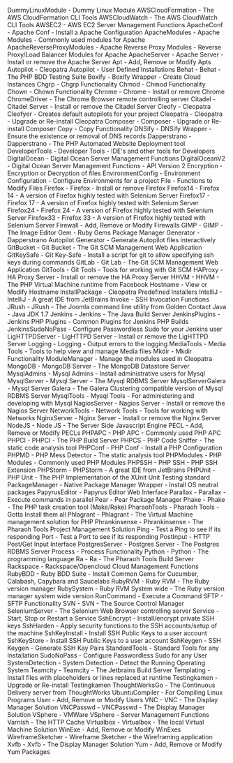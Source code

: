 DummyLinuxModule - Dummy Linux Module
AWSCloudFormation - The AWS CloudFormation CLI Tools
AWSCloudWatch - The AWS CloudWatch CLI Tools
AWSEC2 - AWS EC2 Server Management Functions
ApacheConf - Apache Conf - Install a Apache Configuration
ApacheModules - Apache Modules - Commonly used modules for Apache
ApacheReverseProxyModules - Apache Reverse Proxy Modules - Reverse Proxy/Load Balancer Modules for Apache
ApacheServer - Apache Server - Install or remove the Apache Server
Apt - Add, Remove or Modify Apts
Autopilot - Cleopatra Autopilot - User Defined Installations
Behat - Behat - The PHP BDD Testing Suite
Boxify - Boxify Wrapper - Create Cloud Instances
Chgrp - Chgrp Functionality
Chmod - Chmod Functionality
Chown - Chown Functionality
Chrome - Chrome - Install or remove Chrome
ChromeDriver - The Chrome Browser remote controlling server
Citadel - Citadel Server - Install or remove the Citadel Server
Cleofy - Cleopatra Cleofyer - Creates default autopilots for your project
Cleopatra - Cleopatra - Upgrade or Re-install Cleopatra
Composer - Composer - Upgrade or Re-install Composer
Copy - Copy Functionality
DNSify - DNSify Wrapper - Ensure the existence or removal of DNS records
Dapperstrano - Dapperstrano - The PHP Automated Website Deployment tool
DeveloperTools - Developer Tools - IDE's and other tools for Developers
DigitalOcean - Digital Ocean Server Management Functions
DigitalOceanV2 - Digital Ocean Server Management Functions - API Version 2
Encryption - Encryption or Decryption of files
EnvironmentConfig - Environment Configuration - Configure Environments for a project
File - Functions to Modify Files
Firefox - Firefox - Install or remove Firefox
Firefox14 - Firefox 14 - A version of Firefox highly tested with Selenium Server
Firefox17 - Firefox 17 - A version of Firefox highly tested with Selenium Server
Firefox24 - Firefox 24 - A version of Firefox highly tested with Selenium Server
Firefox33 - Firefox 33 - A version of Firefox highly tested with Selenium Server
Firewall - Add, Remove or Modify Firewalls
GIMP - GIMP - The Image Editor
Gem - Ruby Gems Package Manager
Generator - Dapperstrano Autopilot Generator - Generate Autopilot files interactively
GitBucket - Git Bucket - The Git SCM Management Web Application
GitKeySafe - Git Key-Safe - Install a script for git to allow specifying ssh keys during commands
GitLab - Git Lab - The Git SCM Management Web Application
GitTools - Git Tools - Tools for working with Git SCM
HAProxy - HA Proxy Server - Install or remove the HA Proxy Server
HHVM - HHVM - The PHP Virtual Machine runtime from Facebook
Hostname - View or Modify Hostname
InstallPackage - Cleopatra Predefined Installers
IntelliJ - IntelliJ - A great IDE from JetBrains
Invoke - SSH Invocation Functions
JRush - JRush - The Joomla command line utility from Golden Contact
Java - Java JDK 1.7
Jenkins - Jenkins - The Java Build Server
JenkinsPlugins - Jenkins PHP Plugins - Common Plugins for Jenkins PHP Builds
JenkinsSudoNoPass - Configure Passwordless Sudo for your Jenkins user
LigHTTPDServer - LigHTTPD Server - Install or remove the LigHTTPD Server
Logging - Logging - Output errors to the logging
MediaTools - Media Tools - Tools to help view and manage Media files
Mkdir - Mkdir Functionality
ModuleManager - Manage the modules used in Cleopatra
MongoDB - MongoDB Server - The MongoDB Datastore Server
MysqlAdmins - Mysql Admins - Install administrative users for Mysql
MysqlServer - Mysql Server - The Mysql RDBMS Server
MysqlServerGalera - Mysql Server Galera - The Galera Clustering compatible version of Mysql RDBMS Server
MysqlTools - Mysql Tools - For administering and developing with Mysql
NagiosServer - Nagios Server - Install or remove the Nagios Server
NetworkTools - Network Tools - Tools for working with Networks
NginxServer - Nginx Server - Install or remove the Nginx Server
NodeJS - Node JS - The Server Side Javascript Engine
PECL - Add, Remove or Modify PECLs
PHPAPC - PHP APC - Commonly used PHP APC
PHPCI - PHPCI - The PHP Build Server
PHPCS - PHP Code Sniffer - The static code analysis tool
PHPConf - PHP Conf - Install a PHP Configuration
PHPMD - PHP Mess Detector - The static analysis tool
PHPModules - PHP Modules - Commonly used PHP Modules
PHPSSH - PHP SSH - PHP SSH Extension
PHPStorm - PHPStorm - A great IDE from JetBrains
PHPUnit - PHP Unit - The PHP Implementation of the XUnit Unit Testing standard
PackageManager - Native Package Manager Wrapper - Install OS neutral packages
PapyrusEditor - Papyrus Editor Web Interface
Parallax - Parallax - Execute commands in parallel
Pear - Pear Package Manager
Phake - Phake - The PHP task creation tool (Make/Rake)
PharaohTools - Pharaoh Tools - Gotta Install them all
Phlagrant - Phlagrant - The Virtual Machine management solution for PHP
Phrankinsense - Phrankinsense - The Pharaoh Tools Project Management Solution
Ping - Test a Ping to see if its responding
Port - Test a Port to see if its responding
PostInput - HTTP Post/Get Input Interface
PostgresServer - Postgres Server - The Postgres RDBMS Server
Process - Process Functionality
Python - Python - The programming language
Ra - Ra - The Pharaoh Tools Build Server
Rackspace - Rackspace/Opencloud Cloud Management Functions
RubyBDD - Ruby BDD Suite - Install Common Gems for Cucumber, Calabash, Capybara and Saucelabs
RubyRVM - Ruby RVM - The Ruby version manager
RubySystem - Ruby RVM System wide - The Ruby version manager system wide version
RunCommand - Execute a Command
SFTP - SFTP Functionality
SVN - SVN - The Source Control Manager
SeleniumServer - The Selenium Web Browser controlling server
Service - Start, Stop or Restart a Service
SshEncrypt - Install/encrypt private SSH keys
SshHarden - Apply security functions to the SSH accounts/setup of the machine
SshKeyInstall - Install SSH Public Keys to a user account
SshKeyStore - Install SSH Public Keys to a user account
SshKeygen - SSH Keygen - Generate SSH Kay Pairs
StandardTools - Standard Tools for any Installation
SudoNoPass - Configure Passwordless Sudo for any User
SystemDetection - System Detection - Detect the Running Operating System
Teamcity - Teamcity - The Jetbrains Build Server
Templating - Install files with placeholders or lines replaced at runtime
Testingkamen - Upgrade or Re-install Testingkamen
ThoughtWorksGo - The Continuous Delivery server from ThoughtWorks
UbuntuCompiler - For Compiling Linux Programs
User - Add, Remove or Modify Users
VNC - VNC - The Display Manager Solution
VNCPasswd - VNCPasswd - The Display Manager Solution
VSphere - VMWare VSphere - Server Management Functions
Varnish - The HTTP Cache
Virtualbox - Virtualbox - The local Virtual Machine Solution
WinExe - Add, Remove or Modify WinExes
WireframeSketcher - Wireframe Sketcher - the Wireframing application
Xvfb - Xvfb - The Display Manager Solution
Yum - Add, Remove or Modify Yum Packages
